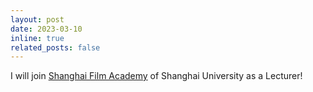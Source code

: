 ```yaml
---
layout: post
date: 2023-03-10
inline: true
related_posts: false
---
```


I will join [Shanghai Film Academy](https://sfa.shu.edu.cn/) of Shanghai University as a Lecturer!
